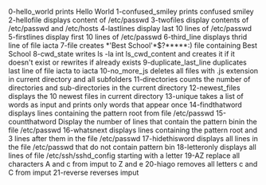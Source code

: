 0-hello_world prints Hello World
1-confused_smiley prints confused smiley
2-hellofile displays content of /etc/passwd
3-twofiles display contents of /etc/passwd and /etc/hosts
4-lastlines display last 10 lines of /etc/passwd
5-firstlines display first 10 lines of /etc/passwd
6-third_line displays thrid line of file iacta
7-file creates \*\'Best School\'\*$\?\*\*\*\*\*:) file containing Best School
8-cwd_state writes ls -la int ls_cwd_content and creates it if it doesn't exist or rewrites if already exists
9-duplicate_last_line duplicates last line of file iacta to iacta
10-no_more_js deletes all files with .js extension in current directory and all subfolders
11-directories counts the number of directories and sub-directories in the current directory
12-newest_files displays the 10 newest files in current directory
13-unique takes a list of words as input and prints only words that appear once
14-findthatword displays lines containing the pattern root from file /etc/passwd 
15-countthatword Display the number of lines that contain the pattern binin the file /etc/passwd
16-whatsnext displays lines containing the pattern root and 3 lines after them in the file /etc/passwd
17-hidethisword displays all lines in the file /etc/passwd that do not contain pattern bin
18-letteronly displays all lines of file /etc/ssh/sshd_config starting with a letter
19-AZ replace all characters A and c from imput to Z and e
20-hiago removes all letters c and C from imput
21-reverse reverses imput
